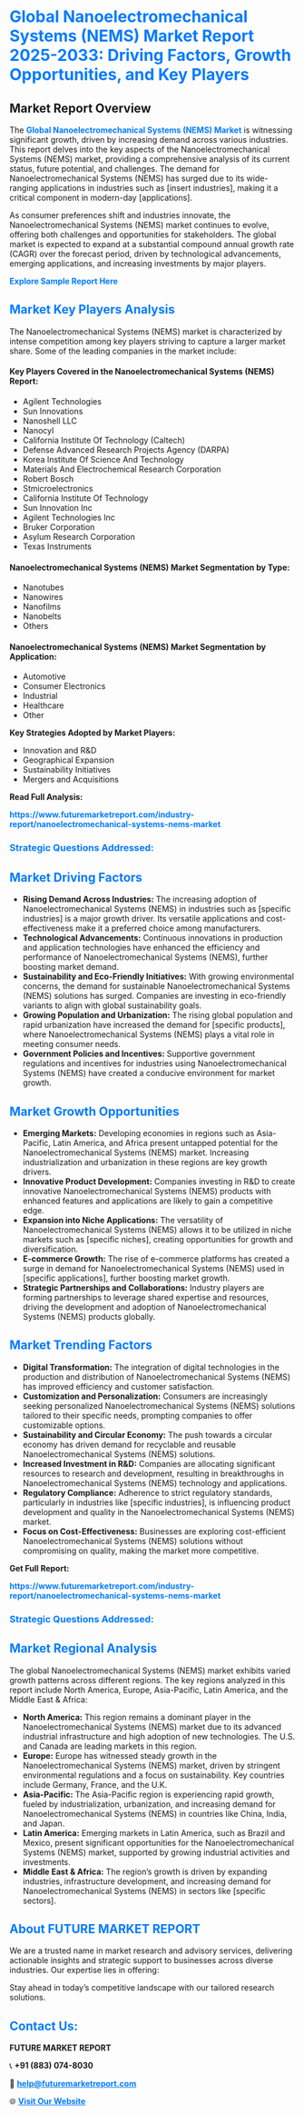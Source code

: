 <h1 style="color: #007BFF;">Global Nanoelectromechanical Systems (NEMS) Market Report 2025-2033: Driving Factors, Growth Opportunities, and Key Players</h1>

<section id="overview">
<h2>Market Report Overview</h2>
<p>The <a href="https://www.futuremarketreport.com/industry-report/nanoelectromechanical-systems-nems-market" style="color: #007BFF; text-decoration: none;"><strong>Global Nanoelectromechanical Systems (NEMS) Market</strong></a> is witnessing significant growth, driven by increasing demand across various industries. This report delves into the key aspects of the Nanoelectromechanical Systems (NEMS) market, providing a comprehensive analysis of its current status, future potential, and challenges. The demand for Nanoelectromechanical Systems (NEMS) has surged due to its wide-ranging applications in industries such as [insert industries], making it a critical component in modern-day [applications].</p>
<p>As consumer preferences shift and industries innovate, the Nanoelectromechanical Systems (NEMS) market continues to evolve, offering both challenges and opportunities for stakeholders. The global market is expected to expand at a substantial compound annual growth rate (CAGR) over the forecast period, driven by technological advancements, emerging applications, and increasing investments by major players.</p>
</section>

<section id="overview">
<p><a href="https://www.futuremarketreport.com/request-sample/reportId=54763" style="color: #007BFF; text-decoration: none;"><strong>Explore Sample Report Here</strong></a></p>
</section>

<section id="key-players">
<h2 style="color: #007BFF;">Market Key Players Analysis</h2>
<p>The Nanoelectromechanical Systems (NEMS) market is characterized by intense competition among key players striving to capture a larger market share. Some of the leading companies in the market include:</p>
<h4>Key Players Covered in the Nanoelectromechanical Systems (NEMS) Report:</h4>
<ul><li>Agilent Technologies</li><li>Sun Innovations</li><li>Nanoshell LLC</li><li>Nanocyl</li><li>California Institute Of Technology (Caltech)</li><li>Defense Advanced Research Projects Agency (DARPA)</li><li>Korea Institute Of Science And Technology</li><li>Materials And Electrochemical Research Corporation</li><li>Robert Bosch</li><li>Stmicroelectronics</li><li>California Institute Of Technology</li><li>Sun Innovation Inc</li><li>Agilent Technologies Inc</li><li>Bruker Corporation</li><li>Asylum Research Corporation</li><li>Texas Instruments</li></ul>
<h4>Nanoelectromechanical Systems (NEMS) Market Segmentation by Type:</h4>
<ul><li>Nanotubes</li><li>Nanowires</li><li>Nanofilms</li><li>Nanobelts</li><li>Others</li></ul>

<h4>Nanoelectromechanical Systems (NEMS) Market Segmentation by Application:</h4>
<ul><li>Automotive</li><li>Consumer Electronics</li><li>Industrial</li><li>Healthcare</li><li>Other</li></ul>
<p><strong>Key Strategies Adopted by Market Players:</strong></p>
<ul>
<li>Innovation and R&D</li>
<li>Geographical Expansion</li>
<li>Sustainability Initiatives</li>
<li>Mergers and Acquisitions</li>
</ul>
</section>

<section>
<p><strong>Read Full Analysis: </strong></p><a href="https://www.futuremarketreport.com/industry-report/nanoelectromechanical-systems-nems-market" style="color: #007BFF; text-decoration: none;"><strong>https://www.futuremarketreport.com/industry-report/nanoelectromechanical-systems-nems-market</strong></a>
<h3 style="color: #007BFF;">Strategic Questions Addressed:</h3>
</section>

<section id="driving-factors">
<h2 style="color: #007BFF;">Market Driving Factors</h2>
<ul>
<li><strong>Rising Demand Across Industries:</strong> The increasing adoption of Nanoelectromechanical Systems (NEMS) in industries such as [specific industries] is a major growth driver. Its versatile applications and cost-effectiveness make it a preferred choice among manufacturers.</li>
<li><strong>Technological Advancements:</strong> Continuous innovations in production and application technologies have enhanced the efficiency and performance of Nanoelectromechanical Systems (NEMS), further boosting market demand.</li>
<li><strong>Sustainability and Eco-Friendly Initiatives:</strong> With growing environmental concerns, the demand for sustainable Nanoelectromechanical Systems (NEMS) solutions has surged. Companies are investing in eco-friendly variants to align with global sustainability goals.</li>
<li><strong>Growing Population and Urbanization:</strong> The rising global population and rapid urbanization have increased the demand for [specific products], where Nanoelectromechanical Systems (NEMS) plays a vital role in meeting consumer needs.</li>
<li><strong>Government Policies and Incentives:</strong> Supportive government regulations and incentives for industries using Nanoelectromechanical Systems (NEMS) have created a conducive environment for market growth.</li>
</ul>
</section>

<section id="growth-opportunities">
<h2 style="color: #007BFF;">Market Growth Opportunities</h2>
<ul>
<li><strong>Emerging Markets:</strong> Developing economies in regions such as Asia-Pacific, Latin America, and Africa present untapped potential for the Nanoelectromechanical Systems (NEMS) market. Increasing industrialization and urbanization in these regions are key growth drivers.</li>
<li><strong>Innovative Product Development:</strong> Companies investing in R&D to create innovative Nanoelectromechanical Systems (NEMS) products with enhanced features and applications are likely to gain a competitive edge.</li>
<li><strong>Expansion into Niche Applications:</strong> The versatility of Nanoelectromechanical Systems (NEMS) allows it to be utilized in niche markets such as [specific niches], creating opportunities for growth and diversification.</li>
<li><strong>E-commerce Growth:</strong> The rise of e-commerce platforms has created a surge in demand for Nanoelectromechanical Systems (NEMS) used in [specific applications], further boosting market growth.</li>
<li><strong>Strategic Partnerships and Collaborations:</strong> Industry players are forming partnerships to leverage shared expertise and resources, driving the development and adoption of Nanoelectromechanical Systems (NEMS) products globally.</li>
</ul>
</section>

<section id="trending-factors">
<h2 style="color: #007BFF;">Market Trending Factors</h2>
<ul>
<li><strong>Digital Transformation:</strong> The integration of digital technologies in the production and distribution of Nanoelectromechanical Systems (NEMS) has improved efficiency and customer satisfaction.</li>
<li><strong>Customization and Personalization:</strong> Consumers are increasingly seeking personalized Nanoelectromechanical Systems (NEMS) solutions tailored to their specific needs, prompting companies to offer customizable options.</li>
<li><strong>Sustainability and Circular Economy:</strong> The push towards a circular economy has driven demand for recyclable and reusable Nanoelectromechanical Systems (NEMS) solutions.</li>
<li><strong>Increased Investment in R&D:</strong> Companies are allocating significant resources to research and development, resulting in breakthroughs in Nanoelectromechanical Systems (NEMS) technology and applications.</li>
<li><strong>Regulatory Compliance:</strong> Adherence to strict regulatory standards, particularly in industries like [specific industries], is influencing product development and quality in the Nanoelectromechanical Systems (NEMS) market.</li>
<li><strong>Focus on Cost-Effectiveness:</strong> Businesses are exploring cost-efficient Nanoelectromechanical Systems (NEMS) solutions without compromising on quality, making the market more competitive.</li>
</ul>
</section>

<section>
<p><strong>Get Full Report: </strong></p><a href="https://www.futuremarketreport.com/industry-report/nanoelectromechanical-systems-nems-market" style="color: #007BFF; text-decoration: none;"><strong>https://www.futuremarketreport.com/industry-report/nanoelectromechanical-systems-nems-market</strong></a>
<h3 style="color: #007BFF;">Strategic Questions Addressed:</h3>
</section>


<section id="regional-analysis">
<h2 style="color: #007BFF;">Market Regional Analysis</h2>
<p>The global Nanoelectromechanical Systems (NEMS) market exhibits varied growth patterns across different regions. The key regions analyzed in this report include North America, Europe, Asia-Pacific, Latin America, and the Middle East & Africa:</p>
<ul>
<li><strong>North America:</strong> This region remains a dominant player in the Nanoelectromechanical Systems (NEMS) market due to its advanced industrial infrastructure and high adoption of new technologies. The U.S. and Canada are leading markets in this region.</li>
<li><strong>Europe:</strong> Europe has witnessed steady growth in the Nanoelectromechanical Systems (NEMS) market, driven by stringent environmental regulations and a focus on sustainability. Key countries include Germany, France, and the U.K.</li>
<li><strong>Asia-Pacific:</strong> The Asia-Pacific region is experiencing rapid growth, fueled by industrialization, urbanization, and increasing demand for Nanoelectromechanical Systems (NEMS) in countries like China, India, and Japan.</li>
<li><strong>Latin America:</strong> Emerging markets in Latin America, such as Brazil and Mexico, present significant opportunities for the Nanoelectromechanical Systems (NEMS) market, supported by growing industrial activities and investments.</li>
<li><strong>Middle East & Africa:</strong> The region’s growth is driven by expanding industries, infrastructure development, and increasing demand for Nanoelectromechanical Systems (NEMS) in sectors like [specific sectors].</li>
</ul>
</section>

<footer>
<h2 style="color: #007BFF;">About FUTURE MARKET REPORT</h2>
<p>We are a trusted name in market research and advisory services, delivering actionable insights and strategic support to businesses across diverse industries. Our expertise lies in offering:</p>

<p>Stay ahead in today’s competitive landscape with our tailored research solutions.</p>

<h2 style="color: #007BFF;">Contact Us:</h2>
<p><strong>FUTURE MARKET REPORT</strong></p>
<p>📞 <strong>+91 (883) 074-8030</strong></p>
<p>📧 <strong><a href="mailto:help@futuremarketreport.com" style="color: #007BFF;">help@futuremarketreport.com</a></strong></p>
<p>🌐 <strong><a href="https://www.futuremarketreport.com/" style="color: #007BFF;">Visit Our Website</a></strong></p>
</footer>